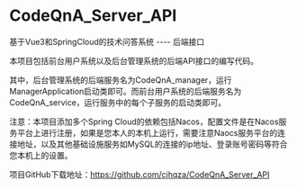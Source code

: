 # CodeQnA_Server_API
基于Vue3和SpringCloud的技术问答系统 ---- 后端接口

本项目包括前台用户系统以及后台管理系统的后端API接口的编写代码。

其中，后台管理系统的后端服务名为CodeQnA_manager，运行ManagerApplication启动类即可。而前台用户系统的后端服务名为CodeQnA_service，运行服务中的每个子服务的启动类即可。

注意：本项目添加多个Spring Cloud的依赖包括Nacos，配置文件是在Nacos服务平台上进行注册，如果是您本人的本机上运行，需要注意Naocs服务平台的连接地址，以及其他基础设施服务如MySQL的连接的ip地址、登录账号密码等符合您本机上的设置。

项目GitHub下载地址：https://github.com/cjhqza/CodeQnA_Server_API
